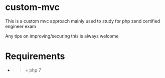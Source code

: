 # custom-mvc
This is a custom mvc approach mainly used to study for php zend certified engineer exam

Any tips on improving/securing this is always welcome

# Requirements
* >= php 7
